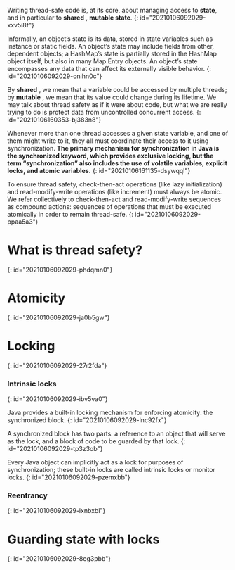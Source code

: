 Writing thread-safe code is, at its core, about managing access to **state**, and in particular to **shared** ,
**mutable state**.
{: id="20210106092029-xxv5i8f"}

Informally, an object’s state is its data, stored in state variables such as instance
or static fields. An object’s state may include fields from other, dependent objects;
a HashMap’s state is partially stored in the HashMap object itself, but also in many
Map.Entry objects. An object’s state encompasses any data that can affect its
externally visible behavior.
{: id="20210106092029-onihn0c"}

By **shared** , we mean that a variable could be accessed by multiple threads; by
**mutable** , we mean that its value could change during its lifetime. We may talk
about thread safety as if it were about code, but what we are really trying to do is
protect data from uncontrolled concurrent access.
{: id="20210106160353-bj383n8"}

Whenever more than one thread accesses a given state variable, and one of them might
write to it, they all must coordinate their access to it using synchronization. **The primary
mechanism for synchronization in Java is the synchronized keyword, which provides exclusive locking, but the term “synchronization” also includes the use of
volatile variables, explicit locks, and atomic variables.**
{: id="20210106161135-dsywqql"}

To ensure thread safety, check-then-act operations (like lazy initialization) and read-modify-write operations (like increment) must always be atomic.
We refer collectively to check-then-act and read-modify-write sequences as compound actions: sequences of operations that must be executed atomically in order
to remain thread-safe.
{: id="20210106092029-ppaa5a3"}

# What is thread safety?
{: id="20210106092029-phdqmn0"}

# Atomicity
{: id="20210106092029-ja0b5gw"}

# Locking
{: id="20210106092029-27r2fda"}

### Intrinsic locks
{: id="20210106092029-ibv5va0"}

Java provides a built-in locking mechanism for enforcing atomicity: the synchronized block.
{: id="20210106092029-lnc92fx"}

A synchronized block has two parts: a reference to an object that will serve as the lock, and a
block of code to be guarded by that lock.
{: id="20210106092029-tp3z3ob"}

Every Java object can implicitly act as a lock for purposes of synchronization;
these built-in locks are called intrinsic locks or monitor locks.
{: id="20210106092029-pzemxbb"}

### Reentrancy
{: id="20210106092029-ixnbxbi"}

# Guarding state with locks
{: id="20210106092029-8eg3pbb"}
